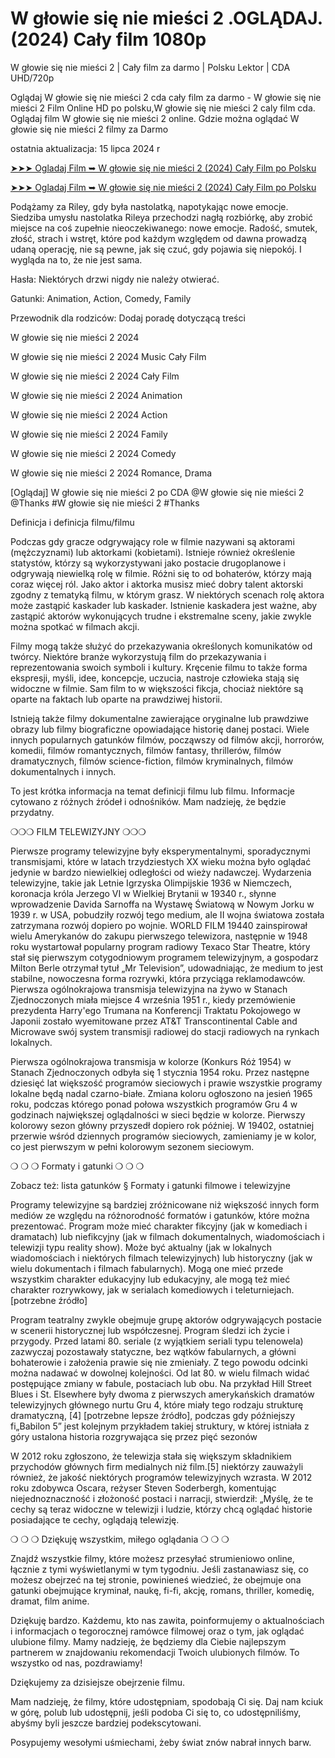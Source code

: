 # W głowie się nie mieści 2 .OGLĄDAJ.(2024) Cały film 1080p

W głowie się nie mieści 2 | Cały film za darmo | Polsku Lektor | CDA UHD/720p

Oglądaj W głowie się nie mieści 2 cda cały film za darmo - W głowie się nie mieści 2 Film Online HD po polsku,W głowie się nie mieści 2 caly film cda. Oglądaj film W głowie się nie mieści 2 online. Gdzie można oglądać W głowie się nie mieści 2 filmy za Darmo

ostatnia aktualizacja: 15 lipca 2024 r

[➤➤➤ Ogladaj Film ➥ W głowie się nie mieści 2 (2024) Cały Film po Polsku](https://weflix.cloud/movie/1022789/inside-out-2.html?github)

[➤➤➤ Ogladaj Film ➥ W głowie się nie mieści 2 (2024) Cały Film po Polsku](https://weflix.cloud/movie/1022789/inside-out-2.html?github)

Podążamy za Riley, gdy była nastolatką, napotykając nowe emocje. Siedziba umysłu nastolatka Rileya przechodzi nagłą rozbiórkę, aby zrobić miejsce na coś zupełnie nieoczekiwanego: nowe emocje. Radość, smutek, złość, strach i wstręt, które pod każdym względem od dawna prowadzą udaną operację, nie są pewne, jak się czuć, gdy pojawia się niepokój. I wygląda na to, że nie jest sama.

Hasła: Niektórych drzwi nigdy nie należy otwierać.

Gatunki: Animation, Action, Comedy, Family

Przewodnik dla rodziców: Dodaj poradę dotyczącą treści

W głowie się nie mieści 2 2024

W głowie się nie mieści 2 2024 Music Cały Film

W głowie się nie mieści 2 2024 Cały Film

W głowie się nie mieści 2 2024 Animation

W głowie się nie mieści 2 2024 Action

W głowie się nie mieści 2 2024 Family

W głowie się nie mieści 2 2024 Comedy

W głowie się nie mieści 2 2024 Romance, Drama

[Oglądaj] W głowie się nie mieści 2 po CDA @W głowie się nie mieści 2 @Thanks #W głowie się nie mieści 2 #Thanks

Definicja i definicja filmu/filmu

Podczas gdy gracze odgrywający role w filmie nazywani są aktorami (mężczyznami) lub aktorkami (kobietami). Istnieje również określenie statystów, którzy są wykorzystywani jako postacie drugoplanowe i odgrywają niewielką rolę w filmie. Różni się to od bohaterów, którzy mają coraz więcej ról. Jako aktor i aktorka musisz mieć dobry talent aktorski zgodny z tematyką filmu, w którym grasz. W niektórych scenach rolę aktora może zastąpić kaskader lub kaskader. Istnienie kaskadera jest ważne, aby zastąpić aktorów wykonujących trudne i ekstremalne sceny, jakie zwykle można spotkać w filmach akcji.

Filmy mogą także służyć do przekazywania określonych komunikatów od twórcy. Niektóre branże wykorzystują film do przekazywania i reprezentowania swoich symboli i kultury. Kręcenie filmu to także forma ekspresji, myśli, idee, koncepcje, uczucia, nastroje człowieka stają się widoczne w filmie. Sam film to w większości fikcja, chociaż niektóre są oparte na faktach lub oparte na prawdziwej historii.

Istnieją także filmy dokumentalne zawierające oryginalne lub prawdziwe obrazy lub filmy biograficzne opowiadające historię danej postaci. Wiele innych popularnych gatunków filmów, począwszy od filmów akcji, horrorów, komedii, filmów romantycznych, filmów fantasy, thrillerów, filmów dramatycznych, filmów science-fiction, filmów kryminalnych, filmów dokumentalnych i innych.

To jest krótka informacja na temat definicji filmu lub filmu. Informacje cytowano z różnych źródeł i odnośników. Mam nadzieję, że będzie przydatny.

❍❍❍ FILM TELEWIZYJNY ❍❍❍

Pierwsze programy telewizyjne były eksperymentalnymi, sporadycznymi transmisjami, które w latach trzydziestych XX wieku można było oglądać jedynie w bardzo niewielkiej odległości od wieży nadawczej. Wydarzenia telewizyjne, takie jak Letnie Igrzyska Olimpijskie 1936 w Niemczech, koronacja króla Jerzego VI w Wielkiej Brytanii w 19340 r., słynne wprowadzenie Davida Sarnoffa na Wystawę Światową w Nowym Jorku w 1939 r. w USA, pobudziły rozwój tego medium, ale II wojna światowa została zatrzymana rozwój dopiero po wojnie. WORLD FILM 19440 zainspirował wielu Amerykanów do zakupu pierwszego telewizora, następnie w 1948 roku wystartował popularny program radiowy Texaco Star Theatre, który stał się pierwszym cotygodniowym programem telewizyjnym, a gospodarz Milton Berle otrzymał tytuł „Mr Television”, udowadniając, że medium to jest stabilne, nowoczesna forma rozrywki, która przyciąga reklamodawców. Pierwsza ogólnokrajowa transmisja telewizyjna na żywo w Stanach Zjednoczonych miała miejsce 4 września 1951 r., kiedy przemówienie prezydenta Harry'ego Trumana na Konferencji Traktatu Pokojowego w Japonii zostało wyemitowane przez AT&T Transcontinental Cable and Microwave swój system transmisji radiowej do stacji radiowych na rynkach lokalnych.

Pierwsza ogólnokrajowa transmisja w kolorze (Konkurs Róż 1954) w Stanach Zjednoczonych odbyła się 1 stycznia 1954 roku. Przez następne dziesięć lat większość programów sieciowych i prawie wszystkie programy lokalne będą nadal czarno-białe. Zmiana koloru ogłoszono na jesień 1965 roku, podczas którego ponad połowa wszystkich programów Gru 4 w godzinach największej oglądalności w sieci będzie w kolorze. Pierwszy kolorowy sezon główny przyszedł dopiero rok później. W 19402, ostatniej przerwie wśród dziennych programów sieciowych, zamieniamy je w kolor, co jest pierwszym w pełni kolorowym sezonem sieciowym.

❍ ❍ ❍ Formaty i gatunki ❍ ❍ ❍

Zobacz też: lista gatunków § Formaty i gatunki filmowe i telewizyjne

Programy telewizyjne są bardziej zróżnicowane niż większość innych form mediów ze względu na różnorodność formatów i gatunków, które można prezentować. Program może mieć charakter fikcyjny (jak w komediach i dramatach) lub niefikcyjny (jak w filmach dokumentalnych, wiadomościach i telewizji typu reality show). Może być aktualny (jak w lokalnych wiadomościach i niektórych filmach telewizyjnych) lub historyczny (jak w wielu dokumentach i filmach fabularnych). Mogą one mieć przede wszystkim charakter edukacyjny lub edukacyjny, ale mogą też mieć charakter rozrywkowy, jak w serialach komediowych i teleturniejach.[potrzebne źródło]

Program teatralny zwykle obejmuje grupę aktorów odgrywających postacie w scenerii historycznej lub współczesnej. Program śledzi ich życie i przygody. Przed latami 80. seriale (z wyjątkiem seriali typu telenowela) zazwyczaj pozostawały statyczne, bez wątków fabularnych, a główni bohaterowie i założenia prawie się nie zmieniały. Z tego powodu odcinki można nadawać w dowolnej kolejności. Od lat 80. w wielu filmach widać postępujące zmiany w fabule, postaciach lub obu. Na przykład Hill Street Blues i St. Elsewhere były dwoma z pierwszych amerykańskich dramatów telewizyjnych głównego nurtu Gru 4, które miały tego rodzaju strukturę dramatyczną, [4] [potrzebne lepsze źródło], podczas gdy późniejszy fi„Babilon 5” jest kolejnym przykładem takiej struktury, w której istniała z góry ustalona historia rozgrywająca się przez pięć sezonów

W 2012 roku zgłoszono, że telewizja stała się większym składnikiem przychodów głównych firm medialnych niż film.[5] niektórzy zauważyli również, że jakość niektórych programów telewizyjnych wzrasta. W 2012 roku zdobywca Oscara, reżyser Steven Soderbergh, komentując niejednoznaczność i złożoność postaci i narracji, stwierdził: „Myślę, że te cechy są teraz widoczne w telewizji i ludzie, którzy chcą oglądać historie posiadające te cechy, oglądają telewizję.

❍ ❍ ❍ Dziękuję wszystkim, miłego oglądania ❍ ❍ ❍

Znajdź wszystkie filmy, które możesz przesyłać strumieniowo online, łącznie z tymi wyświetlanymi w tym tygodniu. Jeśli zastanawiasz się, co możesz obejrzeć na tej stronie, powinieneś wiedzieć, że obejmuje ona gatunki obejmujące kryminał, naukę, fi-fi, akcję, romans, thriller, komedię, dramat, film anime.

Dziękuję bardzo. Każdemu, kto nas zawita, poinformujemy o aktualnościach i informacjach o tegorocznej ramówce filmowej oraz o tym, jak oglądać ulubione filmy. Mamy nadzieję, że będziemy dla Ciebie najlepszym partnerem w znajdowaniu rekomendacji Twoich ulubionych filmów. To wszystko od nas, pozdrawiamy!

Dziękujemy za dzisiejsze obejrzenie filmu.

Mam nadzieję, że filmy, które udostępniam, spodobają Ci się. Daj nam kciuk w górę, polub lub udostępnij, jeśli podoba Ci się to, co udostępniliśmy, abyśmy byli jeszcze bardziej podekscytowani.

Posypujemy wesołymi uśmiechami, żeby świat znów nabrał innych barw.
